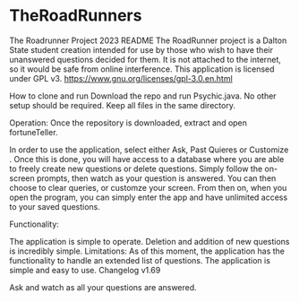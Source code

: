 # TheRoadRunners
The Roadrunner Project 2023
README The RoadRunner project is a Dalton State student creation intended for use by those who wish to have their unanswered questions decided for them. It is not attached to the internet, so it would be safe from online interference. 
This application is licensed under GPL v3. https://www.gnu.org/licenses/gpl-3.0.en.html 

How to clone and run Download the repo and run Psychic.java. No other setup should be required. Keep all files in the same directory. 

Operation: Once the repository is downloaded, extract and open fortuneTeller. 

In order to use the application, select either Ask, Past Quieres or Customize . Once this is done, you will have access to a database where you are able to freely create new questions or delete questions. 
Simply follow the on-screen prompts, then watch as your question is answered. 
You can then choose to clear queries, or customze your screen. From then on, when you open the program, you can simply enter the app and have unlimited access to your saved questions. 

Functionality:

The application is simple to operate. Deletion and addition of new questions is incredibly simple. Limitations: As of this moment, the application has the functionality to handle an extended list of questions. The application is simple and easy to use. Changelog v1.69

Ask and watch as all your questions are answered. 

